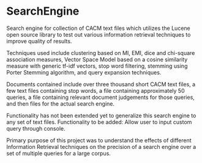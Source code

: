 SearchEngine
============

Search engine for collection of CACM text files which utilizes the Lucene open source library to test out various information retrieval techniques to improve quality of results.

Techniques used include clustering based on MI, EMI, dice and chi-square association measures, Vector Space Model based on a cosine similarity measure with generic tf-idf vectors, stop word filtering, stemming using Porter Stemming algorithm, and query expansion techniques.

Documents contained include over three thousand short CACM text files, a few text files containing stop words, a file containing approximately 50 queries, a file containing relevant document judgements for those queries, and then files for the actual search engine.

Functionality has not been extended yet to generalize this search engine to any set of text files. 
Functionality to be added: Allow user to input custom query through console.

Primary purpose of this project was to understand the effects of different Information Retrieval techniques on the precision of a search engine over a set of multiple queries for a large corpus.
